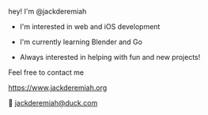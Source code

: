 

<!---
jackderemiah/jackderemiah is a ✨ special ✨ repository because its `README.md` (this file) appears on your GitHub profile.
You can click the Preview link to take a look at your changes.
--->

 hey! I'm @jackderemiah 

  -  I'm interested in web and iOS development 

  -  I'm currently learning Blender and Go

  - Always interested in helping with fun and new projects! 
  
  Feel free to contact me

  
https://www.jackderemiah.org    

📧 jackderemiah@duck.com



